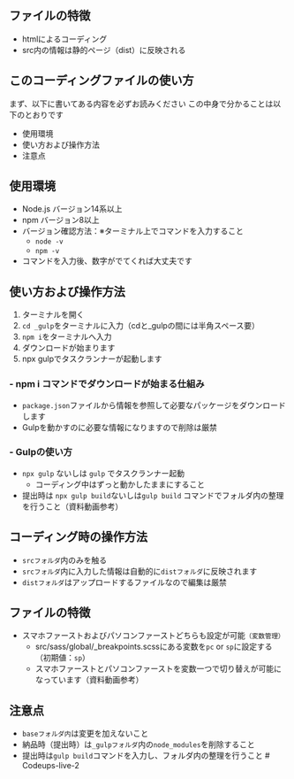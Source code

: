 ## ファイルの特徴
- htmlによるコーディング
- src内の情報は静的ページ（dist）に反映される

## このコーディングファイルの使い方
まず、以下に書いてある内容を必ずお読みください
この中身で分かることは以下のとおりです

- 使用環境
- 使い方および操作方法
- 注意点
## 使用環境
- Node.js バージョン14系以上
- npm バージョン8以上
- バージョン確認方法：※ターミナル上でコマンドを入力すること
  - `node -v`
  - `npm -v`
- コマンドを入力後、数字がでてくれば大丈夫です
## 使い方および操作方法
1. ターミナルを開く
2. `cd _gulp`をターミナルに入力（cdと_gulpの間には半角スペース要）
3. `npm i`をターミナルへ入力
4. ダウンロードが始まります
5. npx gulpでタスクランナーが起動します
### - npm i コマンドでダウンロードが始まる仕組み
- `package.json`ファイルから情報を参照して必要なパッケージをダウンロードします
- Gulpを動かすのに必要な情報になりますので削除は厳禁

### - Gulpの使い方
- `npx gulp` ないしは `gulp` でタスクランナー起動
  - コーディング中はずっと動かしたままにすること
- 提出時は `npx gulp build`ないしは`gulp build` コマンドでフォルダ内の整理を行うこと（資料動画参考）

## コーディング時の操作方法
- `srcフォルダ`内のみを触る
- `srcフォルダ`内に入力した情報は自動的に`distフォルダ`に反映されます
- `distフォルダ`はアップロードするファイルなので編集は厳禁

## ファイルの特徴
- スマホファーストおよびパソコンファーストどちらも設定が可能`（変数管理）`
  - src/sass/global/_breakpoints.scssにある変数を`pc` or `sp`に設定する（初期値：`sp`）
  - スマホファーストとパソコンファーストを変数一つで切り替えが可能になっています（資料動画参考）
  
## 注意点
- `baseフォルダ内`は変更を加えないこと
- 納品時（提出時）は`_gulpフォルダ`内の`node_modules`を削除すること
- 提出時は`gulp build`コマンドを入力し、フォルダ内の整理を行うこと
#   C o d e u p s - l i v e - 2  
 
